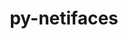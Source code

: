 ---
title: "py-netifaces"
layout: cache
categories: [package, develop-2024-06-09]
meta: {"versions": ["0.10.5"], "compilers": ["gcc@=11.4.0", "gcc@=9.4.0", "oneapi@=2024.0.0"], "oss": ["ubuntu20.04", "ubuntu22.04"], "platforms": ["linux"], "targets": ["neoverse_v1", "neoverse_v2", "ppc64le", "x86_64_v3"], "stacks": ["e4s", "e4s-neoverse-v2", "e4s-neoverse_v1", "e4s-oneapi", "e4s-power", "root"], "num_specs": 5, "num_specs_by_stack": {"root": 5, "e4s-oneapi": 1, "e4s-neoverse-v2": 1, "e4s-power": 1, "e4s": 1, "e4s-neoverse_v1": 1}}
spec_details: [{"hash": "g325re7zcef3dudoovpssc4pkjirqiin", "compiler": "oneapi@=2024.0.0", "versions": ["0.10.5"], "os": "ubuntu22.04", "platform": "linux", "target": "x86_64_v3", "variants": ["build_system=python_pip"], "stacks": ["root", "e4s-oneapi"], "size": "-", "tarball": "https://binaries.spack.io/releases/develop-2024-06-09/build_cache/linux-ubuntu22.04-x86_64_v3/oneapi-2024.0.0/py-netifaces-0.10.5/linux-ubuntu22.04-x86_64_v3-oneapi-2024.0.0-py-netifaces-0.10.5-g325re7zcef3dudoovpssc4pkjirqiin.spack"}, {"hash": "5chddusa7r36wpwsht3pil4bd4l42e4m", "compiler": "gcc@=11.4.0", "versions": ["0.10.5"], "os": "ubuntu22.04", "platform": "linux", "target": "neoverse_v2", "variants": ["build_system=python_pip"], "stacks": ["e4s-neoverse-v2", "root"], "size": "-", "tarball": "https://binaries.spack.io/releases/develop-2024-06-09/build_cache/linux-ubuntu22.04-neoverse_v2/gcc-11.4.0/py-netifaces-0.10.5/linux-ubuntu22.04-neoverse_v2-gcc-11.4.0-py-netifaces-0.10.5-5chddusa7r36wpwsht3pil4bd4l42e4m.spack"}, {"hash": "eqixxrtwvruxpdgs2r7jlzortt3dic2i", "compiler": "gcc@=9.4.0", "versions": ["0.10.5"], "os": "ubuntu20.04", "platform": "linux", "target": "ppc64le", "variants": ["build_system=python_pip"], "stacks": ["e4s-power", "root"], "size": "-", "tarball": "https://binaries.spack.io/releases/develop-2024-06-09/build_cache/linux-ubuntu20.04-ppc64le/gcc-9.4.0/py-netifaces-0.10.5/linux-ubuntu20.04-ppc64le-gcc-9.4.0-py-netifaces-0.10.5-eqixxrtwvruxpdgs2r7jlzortt3dic2i.spack"}, {"hash": "jxsrg4bsgkk3qyvwvpvyncifw3cpoqqg", "compiler": "gcc@=11.4.0", "versions": ["0.10.5"], "os": "ubuntu22.04", "platform": "linux", "target": "x86_64_v3", "variants": ["build_system=python_pip"], "stacks": ["root", "e4s"], "size": "-", "tarball": "https://binaries.spack.io/releases/develop-2024-06-09/build_cache/linux-ubuntu22.04-x86_64_v3/gcc-11.4.0/py-netifaces-0.10.5/linux-ubuntu22.04-x86_64_v3-gcc-11.4.0-py-netifaces-0.10.5-jxsrg4bsgkk3qyvwvpvyncifw3cpoqqg.spack"}, {"hash": "ibysldzulfqdffza3qyy6aqe7aglwei4", "compiler": "gcc@=11.4.0", "versions": ["0.10.5"], "os": "ubuntu22.04", "platform": "linux", "target": "neoverse_v1", "variants": ["build_system=python_pip"], "stacks": ["e4s-neoverse_v1", "root"], "size": "-", "tarball": "https://binaries.spack.io/releases/develop-2024-06-09/build_cache/linux-ubuntu22.04-neoverse_v1/gcc-11.4.0/py-netifaces-0.10.5/linux-ubuntu22.04-neoverse_v1-gcc-11.4.0-py-netifaces-0.10.5-ibysldzulfqdffza3qyy6aqe7aglwei4.spack"}]
---